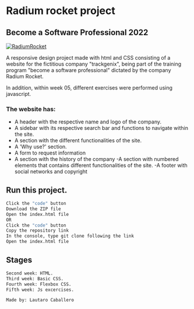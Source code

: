 
# Radium rocket project
## Become a Software Professional 2022

[![RadiumRocket](https://user-images.githubusercontent.com/86745664/160298417-0a4915a5-3142-4ae9-a57d-5d1d979c9b6f.jpeg)](https://radiumrocket.com/)

A responsive design project made with html and CSS consisting of a website for the fictitious company "trackgenix", being part of the training program "become a software professional" dictated by the company Radium Rocket.

In addition, within week 05, different exercises were performed using javascript.

### The website has:

- A header with the respective name and logo of the company.
- A sidebar with its respective search bar and functions to navigate within the site.
- A section with the different functionalities of the site.
- A 'Why use?' section.
- A form to request information
- A section with the history of the company
-A section with numbered elements that contains different functionalities of the site.
-A footer with social networks and copyright

## Run this project.

```sh
Click the "code" button
Download the ZIP file
Open the index.html file
OR
Click the "code" button
Copy the repository link
In the console, type git clone following the link
Open the index.html file
```
## Stages
```sh
Second week: HTML.
Third week: Basic CSS.
Fourth week: Flexbox CSS.
Fifth week: Js excercises.
```
```sh
Made by: Lautaro Caballero
```